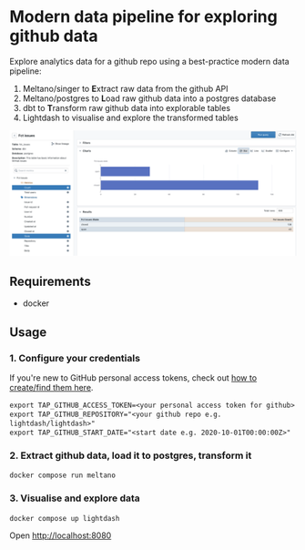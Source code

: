 # Modern data pipeline for exploring github data

Explore analytics data for a github repo using a best-practice modern data pipeline:

1. Meltano/singer to **E**xtract raw data from the github API
2. Meltano/postgres to **L**oad raw github data into a postgres database
3. dbt to **T**ransform raw github data into explorable tables
4. Lightdash to visualise and explore the transformed tables

![screenshot](./docs/screenshot.png)

## Requirements

* docker

## Usage

### 1. Configure  your credentials
If you're new to GitHub personal access tokens, check out [how to create/find them here](https://docs.github.com/en/github/authenticating-to-github/keeping-your-account-and-data-secure/creating-a-personal-access-token).
```
export TAP_GITHUB_ACCESS_TOKEN=<your personal access token for github>
export TAP_GITHUB_REPOSITORY="<your github repo e.g. lightdash/lightdash>"
export TAP_GITHUB_START_DATE="<start date e.g. 2020-10-01T00:00:00Z>"
```


### 2. Extract github data, load it to postgres, transform it

```
docker compose run meltano
```

### 3. Visualise and explore data

```
docker compose up lightdash
```

Open [http://localhost:8080](http://localhost:8080)
